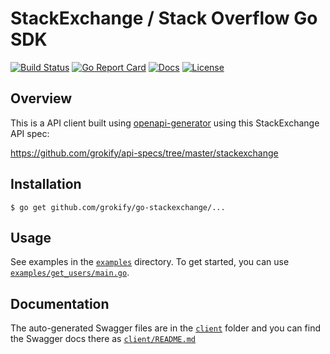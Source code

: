 # StackExchange / Stack Overflow Go SDK

[![Build Status][build-status-svg]][build-status-link]
[![Go Report Card][goreport-svg]][goreport-link]
[![Docs][docs-godoc-svg]][docs-godoc-link]
[![License][license-svg]][license-link]

 [build-status-svg]: https://api.travis-ci.org/grokify/go-stackexchange.svg?branch=master
 [build-status-link]: https://travis-ci.org/grokify/go-stackexchange
 [goreport-svg]: https://goreportcard.com/badge/github.com/grokify/go-stackexchange
 [goreport-link]: https://goreportcard.com/report/github.com/grokify/go-stackexchange
 [docs-godoc-svg]: https://img.shields.io/badge/docs-godoc-blue.svg
 [docs-godoc-link]: https://godoc.org/github.com/grokify/go-stackexchange
 [license-svg]: https://img.shields.io/badge/license-MIT-blue.svg
 [license-link]: https://github.com/grokify/go-stackexchange/blob/master/LICENSE

## Overview

This is a API client built using [openapi-generator](https://github.com/OpenAPITools/openapi-generator) using this StackExchange API spec:

https://github.com/grokify/api-specs/tree/master/stackexchange

## Installation

`$ go get github.com/grokify/go-stackexchange/...`

## Usage

See examples in the [`examples`](examples) directory. To get started, you can use [`examples/get_users/main.go`](examples/get_users/main.go).

## Documentation

The auto-generated Swagger files are in the [`client`](client) folder and you can find the Swagger docs there as [`client/README.md`](client/README.md)
